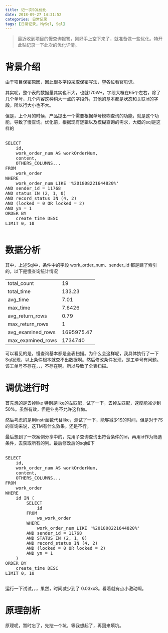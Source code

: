 ```yaml
---
title: 记一次SQL优化
date: 2018-09-27 14:31:52
categories: 日常记录
tags: [日常记录, MySql, Sql]
---
```


>最近收到项目的慢查询报警，刚好手上空下来了，就准备做一些优化。特开此贴记录一下此次的优化详情。

# 背景介绍

由于项目保密原因，因此很多字段采取保密写法，望各位看官见谅。

其实呢，整个表的数据量其实也不大，也就170W+。字段大概在65个左右，除了几个单号，几个内容这种稍大一点的字段外，其他的基本都是状态和关联id的字段。所以行大小也不大。

但是，上个月的时候，产品提出一个需要根据单号模糊查询的功能，就是这个功能，导致了慢查询。优化前，根据现有逻辑以及模糊查询的需求，大概的sql是这样的

<pre>

SELECT
	id,
	work_order_num AS workOrderNum,
	content,
	OTHERS_COLUMNS...
FROM
	work_order
WHERE
	work_order_num LIKE '%201808221644820%'
AND sender_id = 11768
AND status IN (2, 1, 0)
AND record_status IN (4, 2)
AND (locked = 0 OR locked = 2)
AND yn = 1
ORDER BY
	create_time DESC
LIMIT 0, 10

</pre>

# 数据分析

其中，上述Sql中，条件中的字段  work_order_num、sender_id 都是建了索引的，以下是慢查询统计情况

|   |   |
| ------ | ------ |
| total_count | 19 |
| total_time | 133.23 |
| avg_time | 7.01 |
| max_time | 7.6426 |
| avg_return_rows |	0.79 |
| max_return_rows |	1 |
| avg_examined_rows | 1695975.47 |
| max_examined_rows | 1734740 |

可以看见的是，慢查询基本都是全表扫描。为什么会这样呢，我具体执行了一下Sql发现，以上条件根本就查不出数据啊。然后修改条件发现，是工单号有问题。该工单号不存在，，，不存在啊。所以导致了全表扫描。

# 调优进行时

首先想的是去掉like 特别是like的左匹配，试了一下，去掉左匹配，速度能减少到50%。虽然有效，但是业务不允许这样做。

然后考虑的是用instr函数代替like，测试了一下，能够减少1S的时间，但是对于7S的查询来说，这TM有什么效果。还是不行。

最后想到了一次案例分享中的，先用子查询查询出符合条件的id，再用id作为筛选条件，去获取所有的列。最后修改后的sql如下

<pre>

SELECT
	id,
	work_order_num AS workOrderNum,
	content,
	OTHERS_COLUMNS...
FROM
	work_order
WHERE
	id IN (
		SELECT
			id
		FROM
			ws_work_order
		WHERE
			work_order_num LIKE '%201808221644820%'
		AND sender_id = 11768
		AND STATUS IN (2, 1, 0)
		AND record_status IN (4, 2)
		AND (locked = 0 OR locked = 2)
		AND yn = 1
	)
ORDER BY
	create_time DESC
LIMIT 0, 10

</pre>

运行一下试试，，，果然，时间减少到了 0.03xxS。看着就有点小激动啊。

# 原理剖析

原理呢，暂时忘了，先挖一个坑，等我想起了，再回来填坑。

